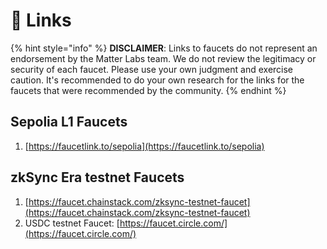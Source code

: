 # 🚰 Links

{% hint style="info" %}
**DISCLAIMER**: Links to faucets do not represent an endorsement by the Matter Labs team. We do not review the legitimacy or security of each faucet. Please use your own judgment and exercise caution. It's recommended to do your own research for the links for the faucets that were recommended by the community.
{% endhint %}

## Sepolia L1 Faucets

1. [https://faucetlink.to/sepolia](https://faucetlink.to/sepolia)

## zkSync Era testnet Faucets

1. [https://faucet.chainstack.com/zksync-testnet-faucet](https://faucet.chainstack.com/zksync-testnet-faucet)
2. USDC testnet Faucet: [https://faucet.circle.com/](https://faucet.circle.com/)
